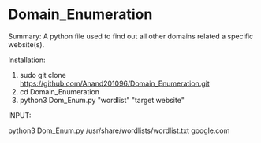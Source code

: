 # Domain_Enumeration

Summary:
A python file used to find out all other domains related a specific website(s).

Installation:

1) sudo git clone https://github.com/Anand201096/Domain_Enumeration.git
2) cd Domain_Enumeration
3) python3 Dom_Enum.py "wordlist" "target website"

INPUT:

python3 Dom_Enum.py /usr/share/wordlists/wordlist.txt google.com
